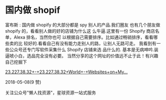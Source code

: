 # 国内做 shopif

富布斯 : 国内做 shopify 的大部分都是 spy 别人的产品.我们圈友 也有几个朋友做 shopify 的，看看别人做的好的店铺为什么这 么牛逼.这里有一份 Shopify 商店名单，Alexa 排名，当然你也可 以根据自己需要排序。比如通过畅销排序，看看哪些卖的比 较好的.看看自己有没有能力走别人的路，让别人无路可走。 我看到有一些公众号还专门写软件采集什么 Shopify 店铺来选 品什么的. 基本是无病呻吟.装逼唬小白，选品完全没有必要。 当然分享的这个网址的价值远不止于此！有兴趣自己挖掘下

[23.227.38.32+-+23.227.38.32+World+-+Websites+on+My...](https://myip.ms/browse/sites/1/ipID/23.227.38.32/ipIDii/23.227.38.32)

2018-05-08(9 赞)

关注公众号"懒人找资源"，星球资源一站式服务